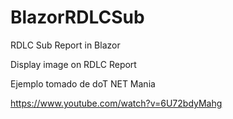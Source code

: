 # BlazorRDLCSub
RDLC Sub Report in Blazor

Display image on RDLC Report

Ejemplo tomado de doT NET Mania

https://www.youtube.com/watch?v=6U72bdyMahg
